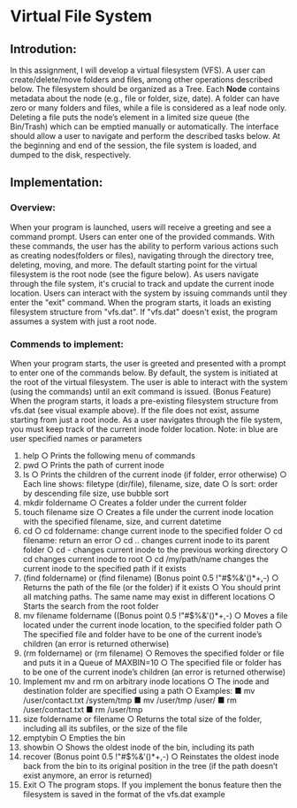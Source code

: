 # Virtual File System

## Introdution:

In this assignment, I will develop a virtual filesystem (VFS). A user can create/delete/move folders and files, among other operations described below. The filesystem should be organized as a Tree. Each **Node** contains metadata about the node (e.g., file or folder, size, date). A folder can have zero or many folders and files, while a file is considered as a leaf node only. Deleting a file puts the node’s element in a limited size queue (the Bin/Trash) which can be emptied manually or automatically. The interface should allow a user to navigate and perform the described tasks below. At the beginning and end of the session, the file system is loaded, and dumped to the disk, respectively.
## Implementation:

### Overview:

When your program is launched, users will receive a greeting and see a command prompt. Users can enter one of the provided commands. With these commands, the user has the ability to perform various actions such as creating nodes(folders or files), navigating through the directory tree, deleting, moving, and more. The default starting point for the virtual filesystem is the root node (see the figure below). As users navigate through the file system, it's crucial to track and update the current inode location. Users can interact with the system by issuing commands until they enter the "exit" command. When the program starts, it loads an existing filesystem structure from "vfs.dat". If "vfs.dat" doesn't exist, the program assumes a system with just a root node.

### Commends to implement:

When your program starts, the user is greeted and presented with a prompt to enter one of the commands below. By default, the system is initiated at the root of the virtual filesystem. The user is able to interact with the system (using the commands) until an exit command is issued.
(Bonus Feature) When the program starts, it loads a pre-existing filesystem structure from vfs.dat (see visual example above). If the file does not exist, assume starting from just a root inode.
As a user navigates through the file system, you must keep track of the current inode folder location.
Note: in blue are user specified names or parameters
1. help
 ○ Prints the following menu of commands
2. pwd
 ○ Prints the path of current inode
3. ls
 ○ Prints the children of the current inode (if folder, error otherwise)
 ○ Each line shows: filetype (dir/file), filename, size, date
 ○ ls sort: order by descending file size, use bubble sort
4. mkdir foldername
 ○ Creates a folder under the current folder
5. touch filename size
 ○ Creates a file under the current inode location with the specified filename, size, and current datetime
6. cd
 ○ cd foldername: change current inode to the specified folder
 ○ cd filename: return an error
 ○ cd .. changes current inode to its parent folder
 ○ cd - changes current inode to the previous working directory
 ○ cd changes current inode to root
 ○ cd /my/path/name changes the current inode to the specified path if it exists
7. (find foldername) or (find filename) (Bonus point 0.5 !"#$%&'()*+,-)
 ○ Returns the path of the file (or the folder) if it exists
 ○ You should print all matching paths. The same name may exist in different locations ○ Starts the search from the root folder
8. mv filename foldername ((Bonus point 0.5 !"#$%&'()*+,-)
 ○ Moves a file located under the current inode location, to the specified folder path
 ○ The specified file and folder have to be one of the current inode’s children (an error is returned otherwise)
9. (rm foldername) or (rm filename)
 ○ Removes the specified folder or file and puts it in a Queue of MAXBIN=10
 ○ The specified file or folder has to be one of the current inode’s children (an error is returned otherwise)
10. Implement mv and rm on arbitrary inode locations 
 ○ The inode and destination folder are specified using a path
 ○ Examples:
   ■ mv /user/contact.txt /system/tmp ■ mv /user/tmp /user/
   ■ rm /user/contact.txt
   ■ rm /user/tmp
11. size foldername or filename
 ○ Returns the total size of the folder, including all its subfiles, or the size of the file
12. emptybin
 ○ Empties the bin
13. showbin
 ○ Shows the oldest inode of the bin, including its path
14. recover (Bonus point 0.5 !"#$%&'()*+,-)
 ○ Reinstates the oldest inode back from the bin to its original position in the tree (if the path doesn’t exist anymore, an error is returned)
15. Exit
 ○ The program stops. If you implement the bonus feature then the filesystem is saved in the format of the vfs.dat example



